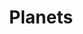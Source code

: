 ---
title: Planets
date: 
draft: false

# descripcion
description : Aros pasantes trepadores. Precio por par. Se ajusta detrás del lóbulo sin tuerquita. En plata 925.

materials: Plata 925

color: 

dimensions: Largo total 3.5cm

code: 01-05-0885

type: "Aros"

categories: []

price: $2.480,00

price_eftvo: $2.105,00

# Images
# first image will be shown in the product page
images:
  # - image: "images/path_to_image"
  # La ubicacion de las imagenes es imagenes/Aros/Aros.Trepadores/01-05-0885-planets
  - image: "./images/aros/trepadores/01-05-0885-planets_a.jpg"
  - image: "./images/aros/trepadores/01-05-0885-planets_b.jpg"
  - image: "./images/aros/trepadores/01-05-0885-planets_c.jpg"
---